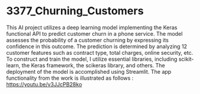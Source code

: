 # 3377_Churning_Customers
This AI project utilizes a deep learning model implementing the Keras functional API to predict customer churn in a phone service. 
The model assesses the probability of a customer churning by expressing its confidence in this outcome. The prediction is determined by analyzing 12 customer features such as contract type, total charges, online security, etc.
To construct and train the model, I utilize essential libraries, including scikit-learn, the Keras framework, the scikeras library, and others. The deployment of the model is accomplished using Streamlit.
The app functionality from the work  is illustrated as follows  : https://youtu.be/v3JJcPB28ko
